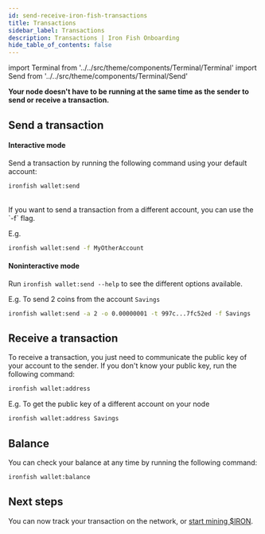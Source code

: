 ```yaml
---
id: send-receive-iron-fish-transactions
title: Transactions
sidebar_label: Transactions
description: Transactions | Iron Fish Onboarding
hide_table_of_contents: false
---
```


import Terminal from '../../src/theme/components/Terminal/Terminal'
import Send from '../../src/theme/components/Terminal/Send'

**Your node doesn't have to be running at the same time as the sender to send or receive a transaction.**

## Send a transaction

#### Interactive mode

Send a transaction by running the following command using your default account:
```sh
ironfish wallet:send
```

<Terminal command={Send} />
<br />
If you want to send a transaction from a different account, you can use the `-f` flag.

E.g.
```sh
ironfish wallet:send -f MyOtherAccount
```

#### Noninteractive mode

Run `ironfish wallet:send --help` to see the different options available.

E.g. To send 2 coins from the account `Savings`
```sh
ironfish wallet:send -a 2 -o 0.00000001 -t 997c...7fc52ed -f Savings
```

## Receive a transaction
To receive a transaction, you just need to communicate the public key of your account to the sender. If you don't know your public key, run the following command:
```sh
ironfish wallet:address
```

E.g. To get the public key of a different account on your node
```sh
ironfish wallet:address Savings
```

## Balance

You can check your balance at any time by running the following command:
```sh
ironfish wallet:balance
```

## Next steps

You can now track your transaction on the network, or [start mining $IRON](mine.md).
